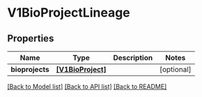 # V1BioProjectLineage


## Properties
Name | Type | Description | Notes
------------ | ------------- | ------------- | -------------
**bioprojects** | [**[V1BioProject]**](V1BioProject.md) |  | [optional] 

[[Back to Model list]](../README.md#documentation-for-models) [[Back to API list]](../README.md#documentation-for-api-endpoints) [[Back to README]](../README.md)


